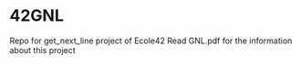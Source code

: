 # 42GNL
Repo for get_next_line project of Ecole42
Read GNL.pdf for the information about this project
